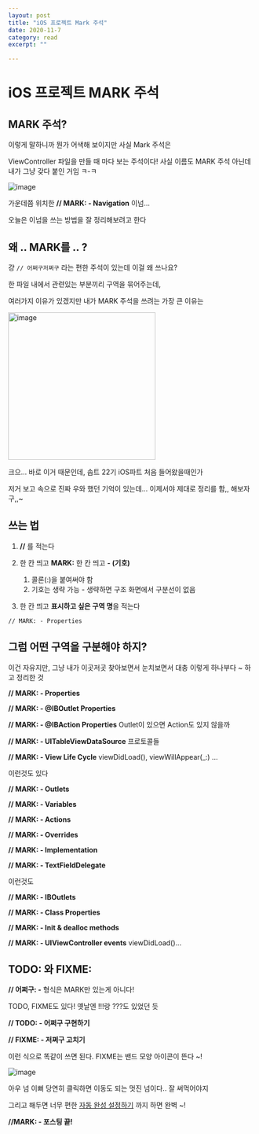 ```yaml
---
layout: post
title: "iOS 프로젝트 Mark 주석" 
date: 2020-11-7
category: read 
excerpt: ""

---
```


# iOS 프로젝트 MARK 주석

## MARK 주석?

이렇게 말하니까 뭔가 어색해 보이지만 사실 Mark 주석은  

ViewController 파일을 만들 때 마다 보는 주석이다! 사실 이름도 MARK 주석 아닌데 내가 그냥 갖다 붙인 거임 ㅋ-ㅋ

![image](https://user-images.githubusercontent.com/28949235/98552865-517c8380-22e2-11eb-823d-6d3ba3cb1594.png)

가운데쯤 위치한 **// MARK: - Navigation** 이넘...

오늘은 이넘을 쓰는 방법을 잘 정리해보려고 한다

## 왜 .. MARK를 .. ?

걍 `// 어쩌구저쩌구` 라는 편한 주석이 있는데 이걸 왜 쓰나요?

한 파일 내에서 관련있는 부분끼리 구역을 묶어주는데, 

여러가지 이유가 있겠지만 내가 MARK 주석을 쓰려는 가장 큰 이유는

<img src="https://user-images.githubusercontent.com/28949235/98553947-85a47400-22e3-11eb-9614-1d13fb01b990.png" alt="image" width=300px />

크으... 바로 이거 때문인데, 솝트 22기 iOS파트 처음 들어왔을때인가  

저거 보고 속으로 진짜 우와 했던 기억이 있는데... 이제서야 제대로 정리를 함,, 해보자구,,~

## 쓰는 법

1. **//** 를 적는다
2. 한 칸 띄고  **MARK:** 한 칸 띄고 **- (기호)** 
   1. 콜론(:)을 붙여써야 함
   2. 기호는 생략 가능 - 생략하면 구조 화면에서 구분선이 없음

3. 한 칸 띄고 **표시하고 싶은 구역 명**을 적는다

```
// MARK: - Properties
```



## 그럼 어떤 구역을 구분해야 하지?

이건 자유지만, 그냥 내가 이곳저곳 찾아보면서 눈치보면서 대충 이렇게 하나부다 ~ 하고 정리한 것

**// MARK: - Properties**

**// MARK: - @IBOutlet Properties**

**// MARK: - @IBAction Properties** 			Outlet이 있으면 Action도 있지 않을까

**// MARK: - UITableViewDataSource** 		프로토콜들

**// MARK: - View Life Cycle**							viewDidLoad(), viewWillAppear(_:) ...



이런것도 있다



**// MARK: - Outlets**

**// MARK: - Variables**

**// MARK: - Actions**

**// MARK: - Overrides**

**// MARK: - Implementation**

**// MARK: - TextFieldDelegate**



이런것도



**// MARK: - IBOutlets**

**// MARK: - Class Properties**

**// MARK: -  Init & dealloc methods**

**// MARK: - UIViewController events**			viewDidLoad()...



## TODO: 와 FIXME:

**// 어쩌구:  -** 형식은 MARK만 있는게 아니다!

TODO, FIXME도 있다! 옛날엔 !!!랑 ???도 있었던 듯

**// TODO: -  어쩌구 구현하기**

**// FIXME: -  저쩌구 고치기** 

이런 식으로 똑같이 쓰면 된다. FIXME는 밴드 모양 아이콘이 뜬다 ~!

![image](https://user-images.githubusercontent.com/28949235/98556611-94d8f100-22e6-11eb-81a5-c5b1917e5ed1.png)

아우 넘 이뻐 당연히 클릭하면 이동도 되는 멋진 넘이다.. 잘 써먹어야지

그리고 해두면 너무 편한 [자동 완성 설정하기](https://an-onymous.tistory.com/m/44) 까지 하면 완벽 ~!



**//MARK: - 포스팅 끝!**

